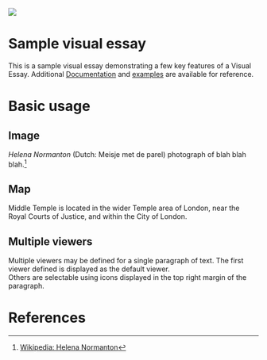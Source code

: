 <a href="https://juncture-digital.org"><img src="https://juncture-digital.org/images/ve-button.png"></a>

<param ve-config 
       title="Women In The Law"
       author="Middle Temple Library"
       banner="https://www.middletemple.org.uk/sites/default/files/Uploads/archive/Robinson.png" 
       layout="vertical">

<!-- Entities discussed throughout the essay are typically defined before the essay text and
     are thus available in all text.  Entity identifiers (QIDs) can be found in either
     Wikipedia or Wikidata (https://www.wikidata.org)> -->
 

<param ve-entity eid="Q5703674"> <!-- Helena Normanton -->
<param ve-entity eid="Q925942"> <!-- Middle Temple -->


# Sample visual essay

This is a sample visual essay demonstrating a few key features of a Visual Essay. Additional [Documentation](https://github.com/JSTOR-Labs/juncture/wiki) and [examples](https://jstor-labs.github.io/juncture-examples) are available for reference.

<param ve-image
       url="https://www.middletemple.org.uk/sites/default/files/styles/large/public/CC%20Temple%20Bar%2018C_0.jpg">

# Basic usage

<param ve-iframe 
       manifest="https://cdn.knightlab.com/libs/timeline3/latest/embed/index.html?source=1UEgKxxkuU7QvQ7PkOM0ahUC1n0PqH7fpER_pT9jW2oI&font=Default&lang=en&initial_zoom=2">



## Image

_Helena Normanton_ (Dutch: Meisje met de parel) photograph of blah blah blah.[^1]
<param ve-image 
       label="Helena Normanton" 
       description="photograph" 
       license="public domain" 
       url="https://www.middletemple.org.uk/sites/default/files/Uploads/archive/normantonLSEWL.png">

## Map

Middle Temple is located in the wider Temple area of London, near the Royal Courts of Justice, and within the City of London.
<param ve-map center="Q925942" zoom="11" prefer-geojson>

## Multiple viewers

Multiple viewers may be defined for a single paragraph of text.  The first viewer defined is displayed as the default viewer.  
Others are selectable using icons displayed in the top right margin of the paragraph.
<param ve-image 
       manifest="https://iiif.juncture-digital.org/manifest/6dd738aed85597cac540ad31dd5818e86ef7f2918c7b43a9eb3123d5538e6e4c">
<param ve-map center="Q36600" zoom="11">

# References

[^1]: [Wikipedia: Helena Normanton](https://en.wikipedia.org/wiki/Helena_Normanton)
